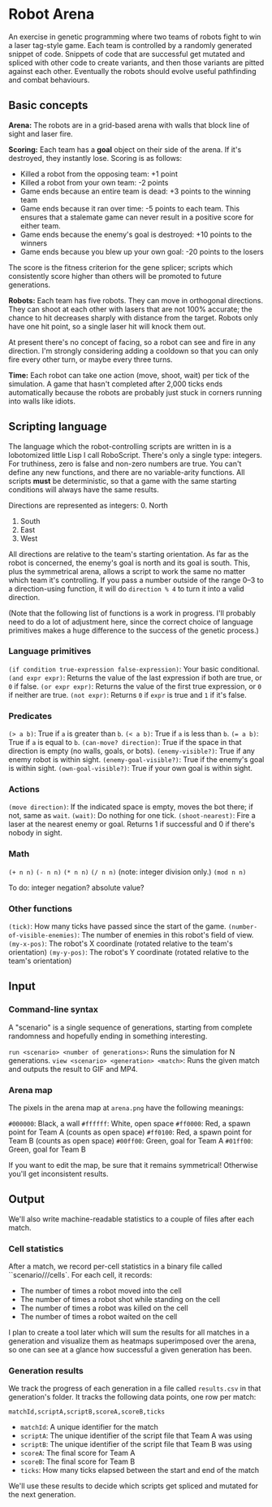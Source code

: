 # Robot Arena

An exercise in genetic programming where two teams of robots fight to win a laser tag-style game. Each team is
controlled by a randomly generated snippet of code. Snippets of code that are successful get mutated and spliced with
other code to create variants, and then those variants are pitted against each other. Eventually the robots should
evolve useful pathfinding and combat behaviours.

## Basic concepts

**Arena:** The robots are in a grid-based arena with walls that block line of sight and laser fire.

**Scoring:** Each team has a **goal** object on their side of the arena. If it's destroyed, they instantly lose. Scoring
is as follows:

* Killed a robot from the opposing team: +1 point
* Killed a robot from your own team: -2 points
* Game ends because an entire team is dead: +3 points to the winning team
* Game ends because it ran over time: -5 points to each team. This ensures that a stalemate game can never result in a positive score for either team.
* Game ends because the enemy's goal is destroyed: +10 points to the winners
* Game ends because you blew up your own goal: -20 points to the losers

The score is the fitness criterion for the gene splicer; scripts which consistently score higher than others will be
promoted to future generations.

**Robots:** Each team has five robots. They can move in orthogonal directions. They can shoot at each other with lasers
that are not 100% accurate; the chance to hit decreases sharply with distance from the target. Robots only have one hit
point, so a single laser hit will knock them out.

At present there's no concept of facing, so a robot can see and fire in any direction. I'm strongly considering adding
a cooldown so that you can only fire every other turn, or maybe every three turns.

**Time:** Each robot can take one action (move, shoot, wait) per tick of the simulation. A game that hasn't completed
after 2,000 ticks ends automatically because the robots are probably just stuck in corners running into walls like
idiots.

## Scripting language

The language which the robot-controlling scripts are written in is a lobotomized little Lisp I call RoboScript. There's
only a single type: integers. For truthiness, zero is false and non-zero numbers are true. You can't define any new
functions, and there are no variable-arity functions. All scripts **must** be deterministic, so that a game with the
same starting conditions will always have the same results.

Directions are represented as integers:
0. North
1. South
2. East
3. West

All directions are relative to the team's starting orientation. As far as the robot is concerned, the enemy's goal is
north and its goal is south. This, plus the symmetrical arena, allows a script to work the same no matter which team
it's controlling. If you pass a number outside of the range 0–3 to a direction-using function, it will do `direction %
4` to turn it into a valid direction.

(Note that the following list of functions is a work in progress. I'll probably need to do a lot of adjustment here,
since the correct choice of language primitives makes a huge difference to the success of the genetic process.)

### Language primitives

`(if condition true-expression false-expression)`: Your basic conditional.
`(and expr expr)`: Returns the value of the last expression if both are true, or `0` if false.
`(or expr expr)`: Returns the value of the first true expression, or `0` if neither are true.
`(not expr)`: Returns `0` if `expr` is true and `1` if it's false.

### Predicates

`(> a b)`: True if `a` is greater than `b`.
`(< a b)`: True if `a` is less than `b`.
`(= a b)`: True if `a` is equal to `b`.
`(can-move? direction)`: True if the space in that direction is empty (no walls, goals, or bots).
`(enemy-visible?)`: True if any enemy robot is within sight.
`(enemy-goal-visible?)`: True if the enemy's goal is within sight.
`(own-goal-visible?)`: True if your own goal is within sight.

### Actions

`(move direction)`: If the indicated space is empty, moves the bot there; if not, same as `wait`.
`(wait)`: Do nothing for one tick.
`(shoot-nearest)`: Fire a laser at the nearest enemy or goal. Returns 1 if successful and 0 if there's nobody in sight.

### Math

`(+ n n)`
`(- n n)`
`(* n n)`
`(/ n n)`  (note: integer division only.)
`(mod n n)`

To do: integer negation? absolute value?

### Other functions

`(tick)`: How many ticks have passed since the start of the game.
`(number-of-visible-enemies)`: The number of enemies in this robot's field of view.
`(my-x-pos)`: The robot's X coordinate (rotated relative to the team's orientation)
`(my-y-pos)`: The robot's Y coordinate (rotated relative to the team's orientation)

## Input

### Command-line syntax

A "scenario" is a single sequence of generations, starting from complete randomness and hopefully ending in something interesting.

`run <scenario> <number of generations>`: Runs the simulation for N generations.
`view <scenario> <generation> <match>`: Runs the given match and outputs the result to GIF and MP4.

### Arena map

The pixels in the arena map at `arena.png` have the following meanings:

`#000000`: Black, a wall
`#ffffff`: White, open space
`#ff0000`: Red, a spawn point for Team A (counts as open space)
`#ff0100`: Red, a spawn point for Team B (counts as open space)
`#00ff00`: Green, goal for Team A
`#01ff00`: Green, goal for Team B

If you want to edit the map, be sure that it remains symmetrical! Otherwise you'll get inconsistent results.

## Output

We'll also write machine-readable statistics to a couple of files after each match.

### Cell statistics

After a match, we record per-cell statistics in a binary file called ``scenario/<name>/<gen>/cells`. For each cell, it records:
* The number of times a robot moved into the cell
* The number of times a robot shot while standing on the cell
* The number of times a robot was killed on the cell
* The number of times a robot waited on the cell

I plan to create a tool later which will sum the results for all matches in a generation and visualize them as heatmaps
superimposed over the arena, so one can see at a glance how successful a given generation has been.

### Generation results

We track the progress of each generation in a file called `results.csv` in that generation's folder. It tracks the
following data points, one row per match:

`matchId,scriptA,scriptB,scoreA,scoreB,ticks`

* `matchId`: A unique identifier for the match
* `scriptA`: The unique identifier of the script file that Team A was using
* `scriptB`: The unique identifier of the script file that Team B was using
* `scoreA`: The final score for Team A
* `scoreB`: The final score for Team B
* `ticks`: How many ticks elapsed between the start and end of the match

We'll use these results to decide which scripts get spliced and mutated for the next generation.
